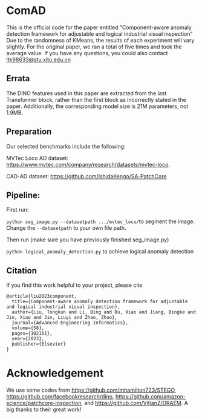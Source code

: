 # ComAD
This is the official code for the paper entitled "Component-aware anomaly detection framework for adjustable and logical industrial visual inspection"
Due to the randomness of KMeans, the results of each experiment will vary slightly. For the original paper, we ran a total of five times and took the average value. 
If you have any questions, you could also contact ltk98633@stu.xjtu.edu.cn


## Errata
The DINO features used in this paper are extracted from the last Transformer block, rather than the first block as incorrectly stated in the paper. Additionally, the corresponding model size is 21M parameters, not 1.9MB.




## Preparation
Our selected benchmarks include the following:

MVTec Loco AD dataset: https://www.mvtec.com/company/research/datasets/mvtec-loco.

CAD-AD dataset: https://github.com/IshidaKengo/SA-PatchCore

## Pipeline:
First run:

```python seg_image.py --datasetpath .../mvtec_loco/```to segment the image. Change the ```--datasetpath``` to your own file path.

Then run (make sure you have previously finished seg_image.py)

```python logical_anomaly_detection.py``` to achieve logical anomaly detection


## Citation 
If you find this work helpful to your project, please cite
```
@article{liu2023component,
  title={Component-aware anomaly detection framework for adjustable and logical industrial visual inspection},
  author={Liu, Tongkun and Li, Bing and Du, Xiao and Jiang, Bingke and Jin, Xiao and Jin, Liuyi and Zhao, Zhuo},
  journal={Advanced Engineering Informatics},
  volume={58},
  pages={102161},
  year={2023},
  publisher={Elsevier}
}
```
# Acknowledgement
We use some codes from https://github.com/mhamilton723/STEGO, https://github.com/facebookresearch/dino, https://github.com/amazon-science/patchcore-inspection, and https://github.com/VitjanZ/DRAEM. A big thanks to their great work!



